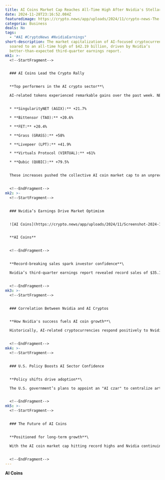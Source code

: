 ```yaml
---
title: AI Coins Market Cap Reaches All-Time High After Nvidia's Stellar Earnings
date: 2024-11-28T23:16:52.084Z
featuredimage: https://crypto.news/app/uploads/2024/11/crypto-news-The-necessary-convergence-of-AI-and-crypto-technologies-option02-1380x820.webp
categoria: Business
deals: No
tags:
  - "#AI #CryptoNews #NvidiaEarnings"
short-description: The market capitalization of AI-focused cryptocurrencies
  soared to an all-time high of $42.19 billion, driven by Nvidia’s
  better-than-expected third-quarter earnings report.
mk1: >-
  <!--StartFragment-->


  ### AI Coins Lead the Crypto Rally


  **Top performers in the AI crypto sector**\

  AI-related tokens experienced remarkable gains over the past week. NEAR Protocol, the largest AI coin by market cap, surged 20%, trading at $6.67. Other notable gainers included:


  * **SingularityNET (AGIX):** +21.7%

  * **Bittensor (TAO):** +20.6%

  * **FET:** +20.4%

  * **Grass (GRASS):** +58%

  * **Livepeer (LPT):** +41.9%

  * **Virtuals Protocol (VIRTUAL):** +61%

  * **Qubic (QUBIC):** +79.5%


  These increases pushed the collective AI coin market cap to an unprecedented $42.19 billion.


  <!--EndFragment-->
mk2: >-
  <!--StartFragment-->


  ### Nvidia’s Earnings Drive Market Optimism


  ![AI Coins](https://crypto.news/app/uploads/2024/11/Screenshot-2024-11-28-141704.png.webp "AI Coins")


  **AI Coins**


  <!--EndFragment-->


  **Record-breaking sales spark investor confidence**\

  Nvidia’s third-quarter earnings report revealed record sales of $35.1 billion, surpassing estimates of $32.5 billion. This bullish news spurred optimism across both traditional and crypto markets. Nvidia CEO Jensen Huang cited robust demand for the company's Blackwell chip as a key driver, with Q4 2025 revenue estimates now exceeding $7 billion.


  <!--EndFragment-->
mk3: >-
  <!--StartFragment-->


  ### Correlation Between Nvidia and AI Cryptos


  **How Nvidia's success fuels AI coin growth**\

  Historically, AI-related cryptocurrencies respond positively to Nvidia’s market performance. Nvidia’s stock, which has surged over 180% this year, is closely tied to advancements in generative AI and accelerated computing. Analysts from Citi project further growth, setting a 90-day price target increase of 27% for Nvidia shares.


  <!--EndFragment-->
mk4: >-
  <!--StartFragment-->


  ### U.S. Policy Boosts AI Sector Confidence


  **Policy shifts drive adoption**\

  The U.S. government’s plans to appoint an "AI czar" to centralize artificial intelligence policy have further supported the AI sector. These policy changes reinforce America’s leadership in transformative technologies, indirectly benefiting AI-focused cryptocurrencies.


  <!--EndFragment-->
mk5: >-
  <!--StartFragment-->


  ### The Future of AI Coins


  **Positioned for long-term growth**\

  With the AI coin market cap hitting record highs and Nvidia continuing to exceed expectations, AI-related cryptocurrencies are poised for sustained growth. This confluence of technological advancement, favorable policies, and market optimism could further propel the sector in the coming months.


  <!--EndFragment-->
---
```

<!--StartFragment-->

**AI Coins**

<!--EndFragment-->